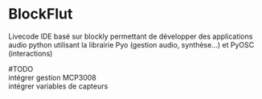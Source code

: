 # BlockFlut
Livecode IDE basé sur blockly permettant de développer des applications audio python utilisant la librairie Pyo (gestion audio, synthèse...) et PyOSC (interactions)

#TODO <br>
intégrer gestion MCP3008 <br>
intégrer variables de capteurs
